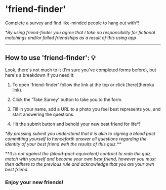 # 'friend-finder'
Complete a survey and find like-minded people to hang out with*!

*_By using friend-finder you agree that I take no responsibility for fictional matchings and/or failed friendships as a result of this using app_

***

## How to use 'friend-finder': :bulb:

Look, there's not much to it (I'm sure you've completed forms before), but here's a breakdown if you need it:

1. To open 'friend-finder' follow the link at the top or click [here](heroku link).

1. Click the 'Take Survey' button to take you to the form.

1. Fill in your name, add a URL to a photo you feel best represents you, and start answering the questions.

1. Hit the submit button and behold your new best friend for life*!

*_By pressing submit you understand that it is akin to signing a blood pact committing yourself to henceforth answer all questions regarding the identity of your best friend with the results of this quiz.**_

**_It is not against the (blood-pact-equivalent) contract to redo the quiz, match with yourself and become your own best friend, however you must then adhere to the previous rule and acknowledge that you are your own best friend._

### Enjoy your new friends!
